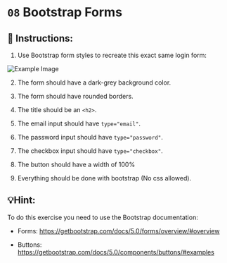 # `08` Bootstrap Forms

## 📝 Instructions:

1. Use Bootstrap form styles to recreate this exact same login form:

![Example Image](../../blob/main/learn/assets/bootstrap08.png)

2. The form should have a dark-grey background color.

3. The form should have rounded borders.

4. The title should be an `<h2>`.

5. The email input should have `type="email"`.

6. The password input should have `type="password"`.

7. The checkbox input should have `type="checkbox"`.

8. The button should have a width of 100%

9. Everything should be done with bootstrap (No css allowed).

## 💡Hint:

To do this exercise you need to use the Bootstrap documentation:

- Forms: https://getbootstrap.com/docs/5.0/forms/overview/#overview

- Buttons: https://getbootstrap.com/docs/5.0/components/buttons/#examples
